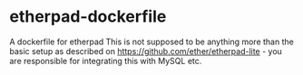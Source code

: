 etherpad-dockerfile
===================

A dockerfile for etherpad
This is not supposed to be anything more than the basic setup as described on https://github.com/ether/etherpad-lite - you are responsible for integrating this with MySQL etc.

